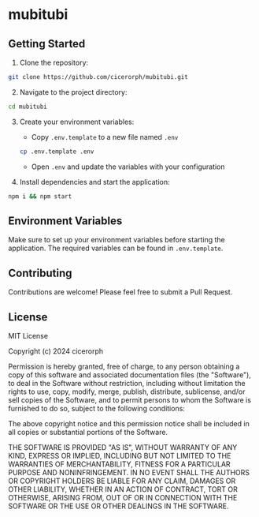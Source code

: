 # mubitubi

## Getting Started

1. Clone the repository:
```bash
git clone https://github.com/cicerorph/mubitubi.git
```

2. Navigate to the project directory:
```bash
cd mubitubi
```

3. Create your environment variables:
   - Copy `.env.template` to a new file named `.env`
   ```bash
   cp .env.template .env
   ```
   - Open `.env` and update the variables with your configuration

4. Install dependencies and start the application:
```bash
npm i && npm start
```

## Environment Variables
Make sure to set up your environment variables before starting the application. The required variables can be found in `.env.template`. 

## Contributing
Contributions are welcome! Please feel free to submit a Pull Request.

## License
MIT License

Copyright (c) 2024 cicerorph

Permission is hereby granted, free of charge, to any person obtaining a copy
of this software and associated documentation files (the "Software"), to deal
in the Software without restriction, including without limitation the rights
to use, copy, modify, merge, publish, distribute, sublicense, and/or sell
copies of the Software, and to permit persons to whom the Software is
furnished to do so, subject to the following conditions:

The above copyright notice and this permission notice shall be included in all
copies or substantial portions of the Software.

THE SOFTWARE IS PROVIDED "AS IS", WITHOUT WARRANTY OF ANY KIND, EXPRESS OR
IMPLIED, INCLUDING BUT NOT LIMITED TO THE WARRANTIES OF MERCHANTABILITY,
FITNESS FOR A PARTICULAR PURPOSE AND NONINFRINGEMENT. IN NO EVENT SHALL THE
AUTHORS OR COPYRIGHT HOLDERS BE LIABLE FOR ANY CLAIM, DAMAGES OR OTHER
LIABILITY, WHETHER IN AN ACTION OF CONTRACT, TORT OR OTHERWISE, ARISING FROM,
OUT OF OR IN CONNECTION WITH THE SOFTWARE OR THE USE OR OTHER DEALINGS IN THE
SOFTWARE.
